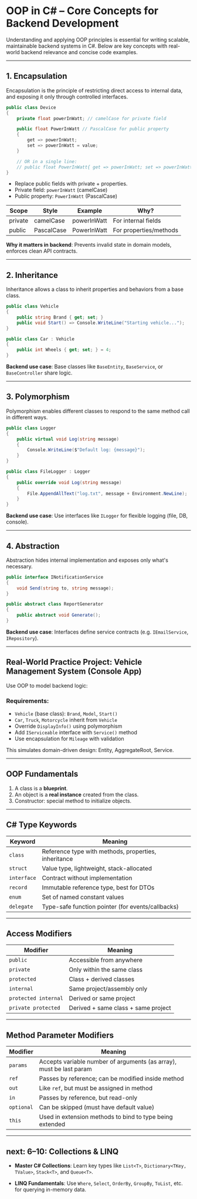 # OOP in C# – Core Concepts for Backend Development

Understanding and applying OOP principles is essential for writing scalable, maintainable backend systems in C#. Below are key concepts with real-world backend relevance and concise code examples.

---

## 1. Encapsulation

Encapsulation is the principle of restricting direct access to internal data, and exposing it only through controlled interfaces.

```csharp
public class Device
{
    private float powerInWatt; // camelCase for private field

    public float PowerInWatt // PascalCase for public property
    {
        get => powerInWatt;
        set => powerInWatt = value;
    }

    // OR in a single line:
    // public float PowerInWatt{ get => powerInWatt; set => powerInWatt = value; }
}
```

- Replace public fields with private + properties.
- Private field: `powerInWatt` (camelCase)
- Public property: `PowerInWatt` (PascalCase)

| Scope     | Style      | Example        | Why?                    |
|-----------|------------|----------------|--------------------------|
| private   | camelCase  | powerInWatt    | For internal fields      |
| public    | PascalCase | PowerInWatt    | For properties/methods   |

**Why it matters in backend**: Prevents invalid state in domain models, enforces clean API contracts.

---

## 2. Inheritance

Inheritance allows a class to inherit properties and behaviors from a base class.

```csharp
public class Vehicle
{
    public string Brand { get; set; }
    public void Start() => Console.WriteLine("Starting vehicle...");
}

public class Car : Vehicle
{
    public int Wheels { get; set; } = 4;
}
```

 **Backend use case**: Base classes like `BaseEntity`, `BaseService`, or `BaseController` share logic.

---

## 3. Polymorphism

Polymorphism enables different classes to respond to the same method call in different ways.

```csharp
public class Logger
{
    public virtual void Log(string message)
    {
        Console.WriteLine($"Default log: {message}");
    }
}

public class FileLogger : Logger
{
    public override void Log(string message)
    {
        File.AppendAllText("log.txt", message + Environment.NewLine);
    }
}
```

**Backend use case**: Use interfaces like `ILogger` for flexible logging (file, DB, console).

---

## 4. Abstraction

Abstraction hides internal implementation and exposes only what's necessary.

```csharp
public interface INotificationService
{
    void Send(string to, string message);
}

public abstract class ReportGenerator
{
    public abstract void Generate();
}
```

**Backend use case**: Interfaces define service contracts (e.g. `IEmailService`, `IRepository`).

---

## Real-World Practice Project: Vehicle Management System (Console App)

Use OOP to model backend logic:

### Requirements:
- `Vehicle` (base class): `Brand`, `Model`, `Start()`
- `Car`, `Truck`, `Motorcycle` inherit from `Vehicle`
- Override `DisplayInfo()` using polymorphism
- Add `IServiceable` interface with `Service()` method
- Use encapsulation for `Mileage` with validation

This simulates domain-driven design: Entity, AggregateRoot, Service.

---

## OOP Fundamentals

1. A class is a **blueprint**.
2. An object is a **real instance** created from the class.
3. Constructor: special method to initialize objects.

---

## C# Type Keywords

| Keyword   | Meaning                                                  |
|-----------|----------------------------------------------------------|
| `class`   | Reference type with methods, properties, inheritance     |
| `struct`  | Value type, lightweight, stack-allocated                 |
| `interface` | Contract without implementation                       |
| `record`  | Immutable reference type, best for DTOs                  |
| `enum`    | Set of named constant values                             |
| `delegate`| Type-safe function pointer (for events/callbacks)        |

---

## Access Modifiers

| Modifier             | Meaning                                             |
|----------------------|-----------------------------------------------------|
| `public`             | Accessible from anywhere                           |
| `private`            | Only within the same class                         |
| `protected`          | Class + derived classes                            |
| `internal`           | Same project/assembly only                         |
| `protected internal` | Derived or same project                            |
| `private protected`  | Derived + same class + same project                |

---

## Method Parameter Modifiers

| Modifier   | Meaning                                                                 |
|------------|-------------------------------------------------------------------------|
| `params`   | Accepts variable number of arguments (as array), must be last param     |
| `ref`      | Passes by reference; can be modified inside method                      |
| `out`      | Like `ref`, but must be assigned in method                              |
| `in`       | Passes by reference, but read-only                                      |
| `optional` | Can be skipped (must have default value)                                |
| `this`     | Used in extension methods to bind to type being extended                |

---

## next: 6–10: Collections & LINQ

- **Master C# Collections**: 
Learn key types like `List<T>`, `Dictionary<TKey, TValue>`, `Stack<T>`, and `Queue<T>`.

- **LINQ Fundamentals**: 
Use `Where`, `Select`, `OrderBy`, `GroupBy`, `ToList`, etc. for querying in-memory data.

